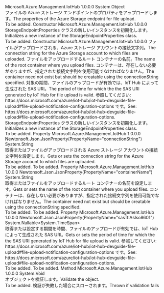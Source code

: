 <Type Name="StorageEndpointProperties" FullName="Microsoft.Azure.Management.IotHub.Models.StorageEndpointProperties">
  <TypeSignature Language="C#" Value="public class StorageEndpointProperties" />
  <TypeSignature Language="ILAsm" Value=".class public auto ansi beforefieldinit StorageEndpointProperties extends System.Object" />
  <TypeSignature Language="DocId" Value="T:Microsoft.Azure.Management.IotHub.Models.StorageEndpointProperties" />
  <TypeSignature Language="VB.NET" Value="Public Class StorageEndpointProperties" />
  <TypeSignature Language="F#" Value="type StorageEndpointProperties = class" />
  <AssemblyInfo>
    <AssemblyName>Microsoft.Azure.Management.IotHub</AssemblyName>
    <AssemblyVersion>1.0.0.0</AssemblyVersion>
  </AssemblyInfo>
  <Base>
    <BaseTypeName>System.Object</BaseTypeName>
  </Base>
  <Interfaces />
  <Docs>
    <summary>
            <span data-ttu-id="3f7db-101">ファイルの Azure ストレージ エンドポイントのプロパティをアップロードします。</span><span class="sxs-lookup"><span data-stu-id="3f7db-101">The properties of the Azure Storage endpoint for file upload.</span></span>
            </summary>
    <remarks>To be added.</remarks>
  </Docs>
  <Members>
    <Member MemberName=".ctor">
      <MemberSignature Language="C#" Value="public StorageEndpointProperties ();" />
      <MemberSignature Language="ILAsm" Value=".method public hidebysig specialname rtspecialname instance void .ctor() cil managed" />
      <MemberSignature Language="DocId" Value="M:Microsoft.Azure.Management.IotHub.Models.StorageEndpointProperties.#ctor" />
      <MemberSignature Language="VB.NET" Value="Public Sub New ()" />
      <MemberType>Constructor</MemberType>
      <AssemblyInfo>
        <AssemblyName>Microsoft.Azure.Management.IotHub</AssemblyName>
        <AssemblyVersion>1.0.0.0</AssemblyVersion>
      </AssemblyInfo>
      <Parameters />
      <Docs>
        <summary>
            <span data-ttu-id="3f7db-102">StorageEndpointProperties クラスの新しいインスタンスを初期化します。</span><span class="sxs-lookup"><span data-stu-id="3f7db-102">Initializes a new instance of the StorageEndpointProperties class.</span></span>
            </summary>
        <remarks>To be added.</remarks>
      </Docs>
    </Member>
    <Member MemberName=".ctor">
      <MemberSignature Language="C#" Value="public StorageEndpointProperties (string connectionString, string containerName, Nullable&lt;TimeSpan&gt; sasTtlAsIso8601 = null);" />
      <MemberSignature Language="ILAsm" Value=".method public hidebysig specialname rtspecialname instance void .ctor(string connectionString, string containerName, valuetype System.Nullable`1&lt;valuetype System.TimeSpan&gt; sasTtlAsIso8601) cil managed" />
      <MemberSignature Language="DocId" Value="M:Microsoft.Azure.Management.IotHub.Models.StorageEndpointProperties.#ctor(System.String,System.String,System.Nullable{System.TimeSpan})" />
      <MemberSignature Language="VB.NET" Value="Public Sub New (connectionString As String, containerName As String, Optional sasTtlAsIso8601 As Nullable(Of TimeSpan) = null)" />
      <MemberSignature Language="F#" Value="new Microsoft.Azure.Management.IotHub.Models.StorageEndpointProperties : string * string * Nullable&lt;TimeSpan&gt; -&gt; Microsoft.Azure.Management.IotHub.Models.StorageEndpointProperties" Usage="new Microsoft.Azure.Management.IotHub.Models.StorageEndpointProperties (connectionString, containerName, sasTtlAsIso8601)" />
      <MemberType>Constructor</MemberType>
      <AssemblyInfo>
        <AssemblyName>Microsoft.Azure.Management.IotHub</AssemblyName>
        <AssemblyVersion>1.0.0.0</AssemblyVersion>
      </AssemblyInfo>
      <Parameters>
        <Parameter Name="connectionString" Type="System.String" />
        <Parameter Name="containerName" Type="System.String" />
        <Parameter Name="sasTtlAsIso8601" Type="System.Nullable&lt;System.TimeSpan&gt;" />
      </Parameters>
      <Docs>
        <param name="connectionString"><span data-ttu-id="3f7db-103">ファイルがアップロードされる、Azure ストレージ アカウントの接続文字列。</span><span class="sxs-lookup"><span data-stu-id="3f7db-103">The connection string for the Azure Storage account to which files are uploaded.</span></span></param>
        <param name="containerName"><span data-ttu-id="3f7db-104">ファイルをアップロードするルート コンテナーの名前。</span><span class="sxs-lookup"><span data-stu-id="3f7db-104">The name of the root container where you upload files.</span></span> <span data-ttu-id="3f7db-105">コンテナーは、存在しない必要がありますが、指定された接続文字列を使用可能でなければなりません。</span><span class="sxs-lookup"><span data-stu-id="3f7db-105">The container need not exist but should be creatable using the connectionString specified.</span></span></param>
        <param name="sasTtlAsIso8601"><span data-ttu-id="3f7db-106">対象の期間、ファイルのアップロードが有効では、IoT Hub によって生成された SAS URI。</span><span class="sxs-lookup"><span data-stu-id="3f7db-106">The period of time for which the the SAS URI generated by IoT Hub for file upload is valid.</span></span> <span data-ttu-id="3f7db-107">参照してください: https://docs.microsoft.com/azure/iot-hub/iot-hub-devguide-file-upload#file-upload-notification-configuration-options です。</span><span class="sxs-lookup"><span data-stu-id="3f7db-107">See: https://docs.microsoft.com/azure/iot-hub/iot-hub-devguide-file-upload#file-upload-notification-configuration-options.</span></span></param>
        <summary>
            <span data-ttu-id="3f7db-108">StorageEndpointProperties クラスの新しいインスタンスを初期化します。</span><span class="sxs-lookup"><span data-stu-id="3f7db-108">Initializes a new instance of the StorageEndpointProperties class.</span></span>
            </summary>
        <remarks>To be added.</remarks>
      </Docs>
    </Member>
    <Member MemberName="ConnectionString">
      <MemberSignature Language="C#" Value="public string ConnectionString { get; set; }" />
      <MemberSignature Language="ILAsm" Value=".property instance string ConnectionString" />
      <MemberSignature Language="DocId" Value="P:Microsoft.Azure.Management.IotHub.Models.StorageEndpointProperties.ConnectionString" />
      <MemberSignature Language="VB.NET" Value="Public Property ConnectionString As String" />
      <MemberSignature Language="F#" Value="member this.ConnectionString : string with get, set" Usage="Microsoft.Azure.Management.IotHub.Models.StorageEndpointProperties.ConnectionString" />
      <MemberType>Property</MemberType>
      <AssemblyInfo>
        <AssemblyName>Microsoft.Azure.Management.IotHub</AssemblyName>
        <AssemblyVersion>1.0.0.0</AssemblyVersion>
      </AssemblyInfo>
      <Attributes>
        <Attribute>
          <AttributeName>Newtonsoft.Json.JsonProperty(PropertyName="connectionString")</AttributeName>
        </Attribute>
      </Attributes>
      <ReturnValue>
        <ReturnType>System.String</ReturnType>
      </ReturnValue>
      <Docs>
        <summary>
            <span data-ttu-id="3f7db-109">取得またはファイルがアップロードされる Azure ストレージ アカウントの接続文字列を設定します。</span><span class="sxs-lookup"><span data-stu-id="3f7db-109">Gets or sets the connection string for the Azure Storage account to which files are uploaded.</span></span>
            </summary>
        <value>To be added.</value>
        <remarks>To be added.</remarks>
      </Docs>
    </Member>
    <Member MemberName="ContainerName">
      <MemberSignature Language="C#" Value="public string ContainerName { get; set; }" />
      <MemberSignature Language="ILAsm" Value=".property instance string ContainerName" />
      <MemberSignature Language="DocId" Value="P:Microsoft.Azure.Management.IotHub.Models.StorageEndpointProperties.ContainerName" />
      <MemberSignature Language="VB.NET" Value="Public Property ContainerName As String" />
      <MemberSignature Language="F#" Value="member this.ContainerName : string with get, set" Usage="Microsoft.Azure.Management.IotHub.Models.StorageEndpointProperties.ContainerName" />
      <MemberType>Property</MemberType>
      <AssemblyInfo>
        <AssemblyName>Microsoft.Azure.Management.IotHub</AssemblyName>
        <AssemblyVersion>1.0.0.0</AssemblyVersion>
      </AssemblyInfo>
      <Attributes>
        <Attribute>
          <AttributeName>Newtonsoft.Json.JsonProperty(PropertyName="containerName")</AttributeName>
        </Attribute>
      </Attributes>
      <ReturnValue>
        <ReturnType>System.String</ReturnType>
      </ReturnValue>
      <Docs>
        <summary>
            <span data-ttu-id="3f7db-110">取得またはファイルをアップロードするルート コンテナーの名前を設定します。</span><span class="sxs-lookup"><span data-stu-id="3f7db-110">Gets or sets the name of the root container where you upload files.</span></span>
            <span data-ttu-id="3f7db-111">コンテナーは、存在しない必要がありますが、指定された接続文字列を使用可能でなければなりません。</span><span class="sxs-lookup"><span data-stu-id="3f7db-111">The container need not exist but should be creatable using the connectionString specified.</span></span>
            </summary>
        <value>To be added.</value>
        <remarks>To be added.</remarks>
      </Docs>
    </Member>
    <Member MemberName="SasTtlAsIso8601">
      <MemberSignature Language="C#" Value="public Nullable&lt;TimeSpan&gt; SasTtlAsIso8601 { get; set; }" />
      <MemberSignature Language="ILAsm" Value=".property instance valuetype System.Nullable`1&lt;valuetype System.TimeSpan&gt; SasTtlAsIso8601" />
      <MemberSignature Language="DocId" Value="P:Microsoft.Azure.Management.IotHub.Models.StorageEndpointProperties.SasTtlAsIso8601" />
      <MemberSignature Language="VB.NET" Value="Public Property SasTtlAsIso8601 As Nullable(Of TimeSpan)" />
      <MemberSignature Language="F#" Value="member this.SasTtlAsIso8601 : Nullable&lt;TimeSpan&gt; with get, set" Usage="Microsoft.Azure.Management.IotHub.Models.StorageEndpointProperties.SasTtlAsIso8601" />
      <MemberType>Property</MemberType>
      <AssemblyInfo>
        <AssemblyName>Microsoft.Azure.Management.IotHub</AssemblyName>
        <AssemblyVersion>1.0.0.0</AssemblyVersion>
      </AssemblyInfo>
      <Attributes>
        <Attribute>
          <AttributeName>Newtonsoft.Json.JsonProperty(PropertyName="sasTtlAsIso8601")</AttributeName>
        </Attribute>
      </Attributes>
      <ReturnValue>
        <ReturnType>System.Nullable&lt;System.TimeSpan&gt;</ReturnType>
      </ReturnValue>
      <Docs>
        <summary>
            <span data-ttu-id="3f7db-112">取得または設定する期間を時間、ファイルのアップロードが有効では、IoT Hub によって生成された SAS URI。</span><span class="sxs-lookup"><span data-stu-id="3f7db-112">Gets or sets the period of time for which the the SAS URI generated by IoT Hub for file upload is valid.</span></span> <span data-ttu-id="3f7db-113">参照してください: https://docs.microsoft.com/azure/iot-hub/iot-hub-devguide-file-upload#file-upload-notification-configuration-options です。</span><span class="sxs-lookup"><span data-stu-id="3f7db-113">See: https://docs.microsoft.com/azure/iot-hub/iot-hub-devguide-file-upload#file-upload-notification-configuration-options.</span></span>
            </summary>
        <value>To be added.</value>
        <remarks>To be added.</remarks>
      </Docs>
    </Member>
    <Member MemberName="Validate">
      <MemberSignature Language="C#" Value="public virtual void Validate ();" />
      <MemberSignature Language="ILAsm" Value=".method public hidebysig newslot virtual instance void Validate() cil managed" />
      <MemberSignature Language="DocId" Value="M:Microsoft.Azure.Management.IotHub.Models.StorageEndpointProperties.Validate" />
      <MemberSignature Language="VB.NET" Value="Public Overridable Sub Validate ()" />
      <MemberSignature Language="F#" Value="abstract member Validate : unit -&gt; unit&#xA;override this.Validate : unit -&gt; unit" Usage="storageEndpointProperties.Validate " />
      <MemberType>Method</MemberType>
      <AssemblyInfo>
        <AssemblyName>Microsoft.Azure.Management.IotHub</AssemblyName>
        <AssemblyVersion>1.0.0.0</AssemblyVersion>
      </AssemblyInfo>
      <ReturnValue>
        <ReturnType>System.Void</ReturnType>
      </ReturnValue>
      <Parameters />
      <Docs>
        <summary>
            <span data-ttu-id="3f7db-114">オブジェクトを検証します。</span><span class="sxs-lookup"><span data-stu-id="3f7db-114">Validate the object.</span></span>
            </summary>
        <remarks>To be added.</remarks>
        <exception cref="T:Microsoft.Rest.ValidationException">
            <span data-ttu-id="3f7db-115">検証が失敗した場合にスローされます。</span><span class="sxs-lookup"><span data-stu-id="3f7db-115">Thrown if validation fails</span></span>
            </exception>
      </Docs>
    </Member>
  </Members>
</Type>